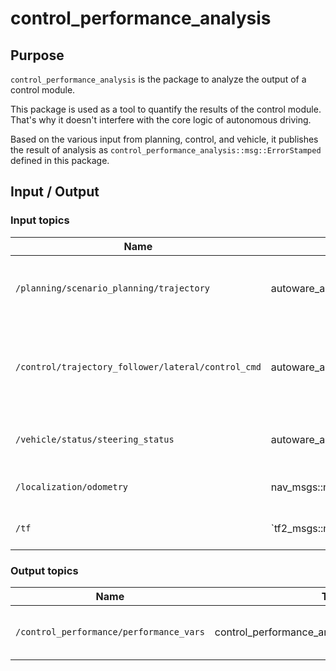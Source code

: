 # control_performance_analysis

## Purpose

`control_performance_analysis` is the package to analyze the output of a control module.

This package is used as a tool to quantify the results of the control module.
That's why it doesn't interfere with the core logic of autonomous driving.

Based on the various input from planning, control, and vehicle, it publishes the result of analysis as `control_performance_analysis::msg::ErrorStamped` defined in this package.

## Input / Output

### Input topics

| Name                                               | Type                                                     | Description                                         |
| -------------------------------------------------- | -------------------------------------------------------- | --------------------------------------------------- |
| `/planning/scenario_planning/trajectory`           | autoware_auto_planning_msgs::msg::Trajectory             | Output trajectory from planning module.             |
| `/control/trajectory_follower/lateral/control_cmd` | autoware_auto_control_msgs::msg::AckermannLateralCommand | Output lateral control command from control module. |
| `/vehicle/status/steering_status`                  | autoware_auto_vehicle_msgs::msg::SteeringReport          | Steering information from vehicle.                  |
| `/localization/odometry`                           | nav_msgs::msg::Odometry                                  | Use twist from odometry.                            |
| `/tf`                                              | `tf2_msgs::msg::TFMessage                                | Extract ego pose from tf.                           |

### Output topics

| Name                                    | Type                                            | Description                             |
| --------------------------------------- | ----------------------------------------------- | --------------------------------------- |
| `/control_performance/performance_vars` | control_performance_analysis::msg::ErrorStamped | The result of the performance analysis. |
